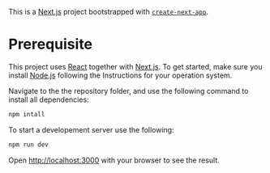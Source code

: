 This is a [Next.js](https://nextjs.org/) project bootstrapped with [`create-next-app`](https://github.com/vercel/next.js/tree/canary/packages/create-next-app).

# Prerequisite

This project uses [React](https://react.dev/versions) together with [Next.js](https://nextjs.org/). To get started, make sure you install [Node.js](https://nodejs.org/en) following the Instructions for your operation system.

Navigate to the the repository folder, and use the following command to install all dependencies:

```bash
npm intall
```

To start a developement server use the following:

```bash
npm run dev

```

Open [http://localhost:3000](http://localhost:3000) with your browser to see the result.
